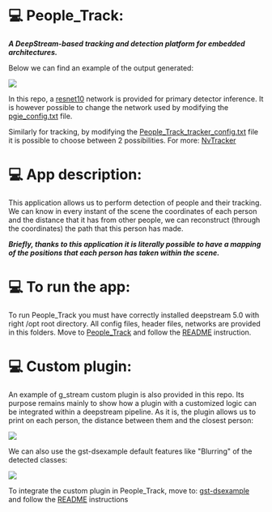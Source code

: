 # :computer: People_Track:
***A DeepStream-based tracking and detection platform for embedded architectures.*** 


Below we can find an example of the output generated:

![](https://s1.gifyu.com/images/ezgif.com-optimize-21a2f196fe29bbfb3.gif)

In this repo, a [resnet10](https://github.com/PARCO-LAB/People_Track/tree/master/networks/models/Primary_Detector) network is provided for primary detector inference. 
It is however possible to change the network used by modifying the [pgie_config.txt](https://github.com/PARCO-LAB/People_Track/blob/master/sources/apps/my_apps/People%20Track/People_Track_pgie_config.txt) file. 

Similarly for tracking, by modifying the [People_Track_tracker_config.txt](https://github.com/PARCO-LAB/People_Track/blob/master/sources/apps/my_apps/People%20Track/People_Track_tracker_config.txt) file it is possible to choose between 2 possibilities. 
For more: [NvTracker](https://docs.nvidia.com/metropolis/deepstream/dev-guide/index.html#page/DeepStream%20Plugins%20Development%20Guide/deepstream_plugin_details.3.02.html#wwpID0E0N20HA)

 # :computer: App description:
This application allows us to perform detection of people and their tracking. We can know in every instant of the scene the coordinates of each person and the distance that it has from other people, we can reconstruct (through the coordinates) the path that this person has made. 

***Briefly, thanks to this application it is literally possible to have a mapping of the positions that each person has taken within the scene.***

# :computer: To run the app:
To run People_Track you must have correctly installed deepstream 5.0 with right /opt root directory.
All config files, header files, networks are provided in this folders.
Move to [People_Track](https://github.com/PARCO-LAB/People_Track/tree/master/sources/apps/my_apps/People%20Track) and follow the [README](https://github.com/PARCO-LAB/People_Track/blob/master/sources/apps/my_apps/People%20Track/README) instruction.

# :computer: Custom plugin:
An example of g_stream custom plugin is also provided in this repo. Its purpose remains mainly to show how a plugin with a customized logic can be integrated within a deepstream pipeline. As it is, the plugin allows us to print on each person, the distance between them and the closest person:

![](https://s1.gifyu.com/images/ezgif.com-optimize-59dc532e5f7902dff.gif)

We can also use the gst-dsexample default features like "Blurring" of the detected classes:

![](https://s1.gifyu.com/images/ezgif.com-optimize-346931188fde4fb17.gif)

To integrate the custom plugin in People_Track, move to: [gst-dsexample](https://github.com/PARCO-LAB/People_Track/tree/master/sources/gst-plugins/gst-dsexample) and follow the [README](https://github.com/PARCO-LAB/People_Track/blob/master/sources/gst-plugins/gst-dsexample/README) instructions


